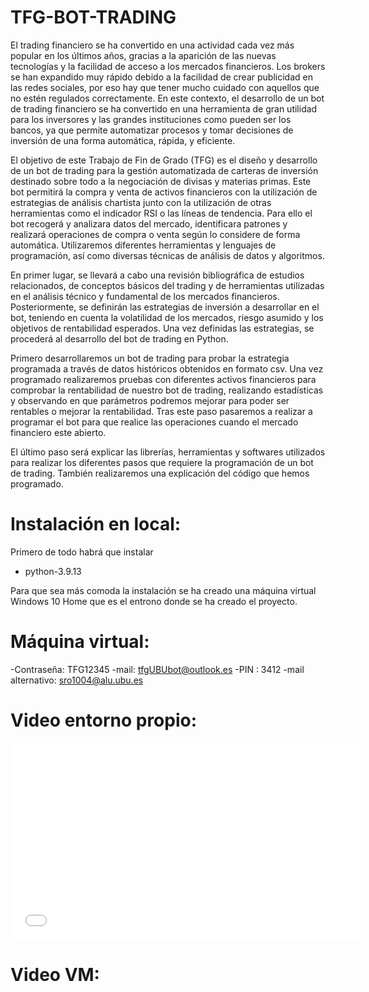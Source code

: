 # TFG-BOT-TRADING
El trading financiero se ha convertido en una actividad cada vez más popular en los últimos años, gracias a la aparición de las nuevas tecnologías y la facilidad de acceso a los mercados financieros. Los brokers se han expandido muy rápido debido a la facilidad de crear publicidad en las redes sociales, por eso hay que tener mucho cuidado con aquellos que no estén regulados correctamente. En este contexto, el desarrollo de un bot de trading financiero se ha convertido en una herramienta de gran utilidad para los inversores y las grandes instituciones como pueden ser los bancos, ya que permite automatizar procesos y tomar decisiones de inversión de una forma automática, rápida, y eficiente.

El objetivo de este Trabajo de Fin de Grado (TFG) es el diseño y desarrollo de un bot de trading para la gestión automatizada de carteras de inversión destinado sobre todo a la negociación de divisas y materias primas. Este bot permitirá la compra y venta de activos financieros con la utilización de estrategias de análisis chartista junto con la utilización de otras herramientas como el indicador RSI o las líneas de tendencia. Para ello el bot recogerá y analizara datos del mercado, identificara patrones y realizará operaciones de compra o venta según lo considere de forma automática. Utilizaremos diferentes herramientas y lenguajes de programación, así como diversas técnicas de análisis de datos y algoritmos.

En primer lugar, se llevará a cabo una revisión bibliográfica de estudios relacionados, de conceptos básicos del trading y de herramientas utilizadas en el análisis técnico y fundamental de los mercados financieros. Posteriormente, se definirán las estrategias de inversión a desarrollar en el bot, teniendo en cuenta la volatilidad de los mercados, riesgo asumido y los objetivos de rentabilidad esperados. Una vez definidas las estrategias, se procederá al desarrollo del bot de trading en Python. 

Primero desarrollaremos un bot de trading para probar la estrategia programada a través de datos históricos obtenidos en formato csv. Una vez programado realizaremos pruebas con diferentes activos financieros para comprobar la rentabilidad de nuestro bot de trading, realizando estadísticas y observando en que parámetros podremos mejorar para poder ser rentables o mejorar la rentabilidad. Tras este paso pasaremos a realizar a programar el bot para que realice las operaciones cuando el mercado financiero este abierto. 

El último paso será explicar las librerías, herramientas y softwares utilizados para realizar los diferentes pasos que requiere la programación de un bot de trading. También realizaremos una explicación del código que hemos programado.

# Instalación en local:

Primero de todo habrá que instalar 
- python-3.9.13

Para que sea más comoda la instalación se ha creado una máquina virtual Windows 10 Home que es el entrono donde se ha creado el proyecto.

# Máquina virtual:

-Contraseña: TFG12345
-mail: tfgUBUbot@outlook.es
-PIN : 3412
-mail alternativo: sro1004@alu.ubu.es

# Video entorno propio:
<iframe width="560" height="315" src="[https://www.youtube.com/embed/VIDEO_ID](https://youtu.be/EP1Ho0Gj64M)" frameborder="0" allow="accelerometer; autoplay; encrypted-media; gyroscope; picture-in-picture" allowfullscreen></iframe>


# Video VM:




